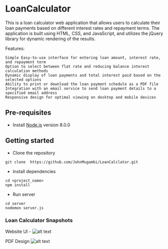 # LoanCalculator

This is a loan calculator web application that allows users to calculate their loan payments based on different interest rates and repayment terms. The application is built using HTML, CSS, and JavaScript, and utilizes the jQuery library for dynamic rendering of the results.

Features:

    Simple Easy-to-use interface for entering loan amount, interest rate, and repayment term
    Option to select between flat rate and reducing balance interest calculation methods
    Dynamic display of loan payments and total interest paid based on the selected options
    Ability to print or download the loan payment schedule as a PDF file
    Integration with an email service to send loan payment details to a specified email address
    Responsive design for optimal viewing on desktop and mobile devices

## Pre-requisites

- Install [Node.js](https://nodejs.org/en/) version 8.0.0

## Getting started

- Clone the repository

```
git clone  https://github.com/JohnMugambi/LoanCalclator.git
```

- Install dependencies

```
cd <project_name>
npm install
```

- Run server

```
cd server
nodemon server.js
```

### Loan Calculator Snapshots

Website UI -
![alt text](https://github.com/JohnMugambi/LoanCalculator/calculator/images/ui-snap.png)

PDF Design
![alt text](https://github.com/JohnMugambi/LoanCalculator/calculator/images/pdf-snap.png)
